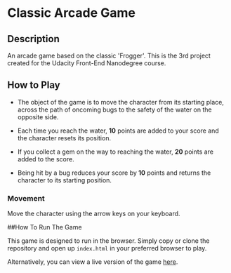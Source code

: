 Classic Arcade Game
===================

## Description

An arcade game based on the classic 'Frogger'. This is the 3rd project created for the Udacity Front-End Nanodegree course.

## How to Play

* The object of the game is to move the character from its starting place, across the path of oncoming bugs to the safety of the water on the opposite side.

* Each time you reach the water, **10** points are added to your score and the character resets its position.

* If you collect a gem on the way to reaching the water, **20** points are added to the score.

* Being hit by a bug reduces your score by **10** points and returns the character to its starting position.

### Movement

Move the character using the arrow keys on your keyboard.

##How To Run The Game

This game is designed to run in the browser. Simply copy or clone the repository and open up `index.html` in your preferred browser to play.

Alternatively, you can view a live version of the game [here](http://andrewalderton.github.io/frontend-nanodegree-arcade-game).

